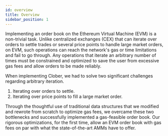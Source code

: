 ```yaml
---
id: overview
title: Overview
sidebar_position: 1
---
```


Implementing an order book on the Ethereum Virtual Machine (EVM) is a non-trivial task. 
Unlike centralized exchanges (CEX) that can iterate over orders to settle trades or several price points to handle large market orders, on EVM, such operations can reach the network's gas or time limitations and fail to go through. 
Any operations that iterate an arbitrary number of times must be constrained and optimized to save the user from excessive gas fees and allow orders to be made reliably.

When implementing Clober, we had to solve two significant challenges regarding arbitrary iteration.
1. Iterating over orders to settle.
2. Iterating over price points to fill a large market order.

Through the thoughtful use of traditional data structures that we modified and rewrote from scratch to optimize gas fees, we overcame these two bottlenecks and successfully implemented a gas-feasible order book.
Our rigorous optimizations, for the first time, allow an EVM order book with gas fees on par with what the state-of-the-art AMMs have to offer.
